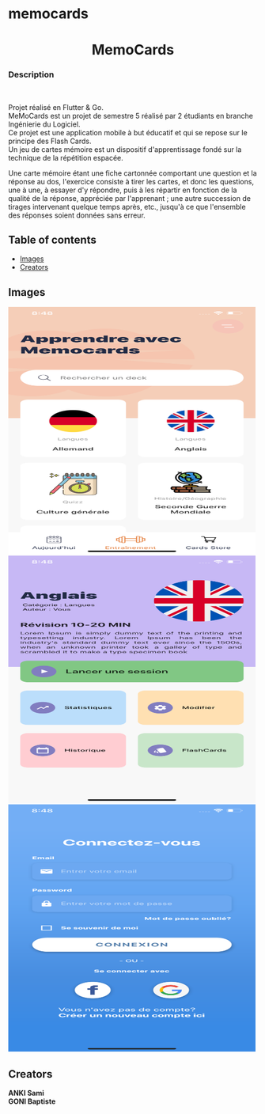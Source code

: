 # memocards



  <h1 align="center">MemoCards</h1>

  <p align="center">
    <h3>Description</h3>
    <br>
    <p>
    Projet réalisé en Flutter & Go.<br>
    MeMoCards est un projet de semestre 5 réalisé par 2 étudiants en branche Ingénierie du Logiciel.<br>
    Ce projet est une application mobile à but éducatif et qui se repose sur le principe des Flash Cards.<br>
   Un jeu de cartes mémoire est un dispositif d'apprentissage fondé sur la technique de la répétition espacée.

   Une carte mémoire étant une fiche cartonnée comportant une question et la réponse au dos, l'exercice consiste à tirer les cartes, et donc les questions, une à une, à essayer d'y répondre, puis à les répartir en fonction de la qualité de la réponse, appréciée par l'apprenant ; une autre succession de tirages intervenant quelque temps après, etc., jusqu'à ce que l'ensemble des réponses soient données sans erreur.
    </p>
    
  </p>
</p>


## Table of contents


- [Images](#images)
- [Creators](#creators)





## Images

 <img src="https://raw.githubusercontent.com/ankisami/MemoCards/master/DemoImages/img_Menu.png" alt="Logo" width=500 height=500>
 
  <img src="https://raw.githubusercontent.com/ankisami/MemoCards/master/DemoImages/img_FlashCards.png" alt="Logo" width=500 height=500>
  
   <img src="https://raw.githubusercontent.com/ankisami/MemoCards/master/DemoImages/img_connexion.png" alt="Logo" width=500 height=500>




 
 
## Creators

**ANKI Sami** <br>
**GONI Baptiste** <br>







